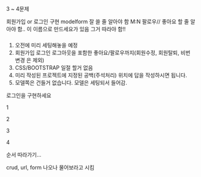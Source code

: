 3 ~ 4문제

회원가입 or 로그인 구현
modelform 잘 쓸 줄 알아야 함
M:N 팔로우// 좋아요 할 줄 알아야 함..
이 이름으로 만드세요가 있음 그거 따라야 함!!



### 

1. 오전에 미리 세팅해놓을 예정
2. 회원가입 로그인 로그아웃을 포함한 좋아요/팔로우까지(회원수정, 회원탈퇴, 비번 변경 은 제외)
3. CSS/BOOTSTRAP 일절 할거 없음
4. 미리 작성된 프로젝트에 지정된 공백(주석처리) 위치에 답을 작성하시면 됩니다.
5. 모델쪽은 건들거 없습니다. 모델은 세팅되서 들어감.

로그인을 구현하세요

1

2

3

4

순서 따라가기...

crud, url, form 나오나 물어보라고 시킴